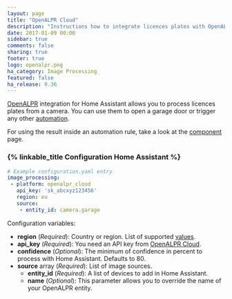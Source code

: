 ```yaml
---
layout: page
title: "OpenALPR Cloud"
description: "Instructions how to integrate licences plates with OpenALPR cloud into Home Assistant."
date: 2017-01-09 00:00
sidebar: true
comments: false
sharing: true
footer: true
logo: openalpr.png
ha_category: Image Processing
featured: false
ha_release: 0.36
---
```


[OpenALPR](http://www.openalpr.com/) integration for Home Assistant allows you to process licences plates from a camera. You can use them to open a garage door or trigger any other [automation](https://home-assistant.io/components/automation/).

For using the result inside an automation rule, take a look at the [component](/components/image_processing/) page.

### {% linkable_title Configuration Home Assistant %}

```yaml
# Example configuration.yaml entry
image_processing:
 - platform: openalpr_cloud
   api_key: 'sk_abcxyz123456'
   region: eu
   source:
    - entity_id: camera.garage
```
Configuration variables:

- **region** (*Required*): Country or region. List of supported [values](https://github.com/openalpr/openalpr/tree/master/runtime_data/config).
- **api_key** (*Required*): You need an API key from [OpenALPR Cloud](https://cloud.openalpr.com/).
- **confidence** (*Optional*): The minimum of confidence in percent to process with Home Assistant. Defaults to 80.
- **source** array (*Required*): List of image sources.
  - **entity_id** (*Required*): A list of devices to add in Home Assistant.
  - **name** (*Optional*): This parameter allows you to override the name of your OpenALPR entity.
